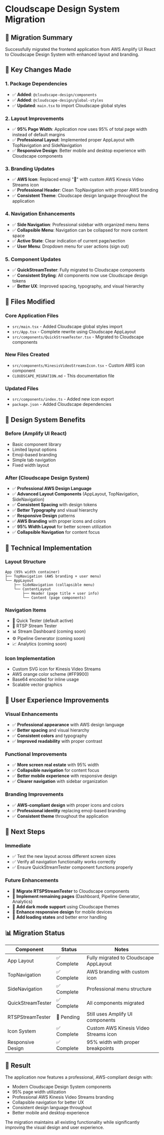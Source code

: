 # Cloudscape Design System Migration

## 🎯 **Migration Summary**

Successfully migrated the frontend application from AWS Amplify UI React to Cloudscape Design System with enhanced layout and branding.

## 🚀 **Key Changes Made**

### 1. **Package Dependencies**
- ✅ **Added**: `@cloudscape-design/components`
- ✅ **Added**: `@cloudscape-design/global-styles`
- ✅ **Updated**: `main.tsx` to import Cloudscape global styles

### 2. **Layout Improvements**
- ✅ **95% Page Width**: Application now uses 95% of total page width instead of default margins
- ✅ **Professional Layout**: Implemented proper AppLayout with TopNavigation and SideNavigation
- ✅ **Responsive Design**: Better mobile and desktop experience with Cloudscape components

### 3. **Branding Updates**
- ✅ **AWS Icon**: Replaced emoji "🎥" with custom AWS Kinesis Video Streams icon
- ✅ **Professional Header**: Clean TopNavigation with proper AWS branding
- ✅ **Consistent Theme**: Cloudscape design language throughout the application

### 4. **Navigation Enhancements**
- ✅ **Side Navigation**: Professional sidebar with organized menu items
- ✅ **Collapsible Menu**: Navigation can be collapsed for more content space
- ✅ **Active State**: Clear indication of current page/section
- ✅ **User Menu**: Dropdown menu for user actions (sign out)

### 5. **Component Updates**
- ✅ **QuickStreamTester**: Fully migrated to Cloudscape components
- ✅ **Consistent Styling**: All components now use Cloudscape design tokens
- ✅ **Better UX**: Improved spacing, typography, and visual hierarchy

## 📁 **Files Modified**

### **Core Application Files**
- `src/main.tsx` - Added Cloudscape global styles import
- `src/App.tsx` - Complete rewrite using Cloudscape AppLayout
- `src/components/QuickStreamTester.tsx` - Migrated to Cloudscape components

### **New Files Created**
- `src/components/KinesisVideoStreamsIcon.tsx` - Custom AWS icon component
- `CLOUDSCAPE_MIGRATION.md` - This documentation file

### **Updated Files**
- `src/components/index.ts` - Added new icon export
- `package.json` - Added Cloudscape dependencies

## 🎨 **Design System Benefits**

### **Before (Amplify UI React)**
- Basic component library
- Limited layout options
- Emoji-based branding
- Simple tab navigation
- Fixed width layout

### **After (Cloudscape Design System)**
- ✅ **Professional AWS Design Language**
- ✅ **Advanced Layout Components** (AppLayout, TopNavigation, SideNavigation)
- ✅ **Consistent Spacing** with design tokens
- ✅ **Better Typography** and visual hierarchy
- ✅ **Responsive Design** patterns
- ✅ **AWS Branding** with proper icons and colors
- ✅ **95% Width Layout** for better screen utilization
- ✅ **Collapsible Navigation** for content focus

## 🔧 **Technical Implementation**

### **Layout Structure**
```
App (95% width container)
├── TopNavigation (AWS branding + user menu)
└── AppLayout
    ├── SideNavigation (collapsible menu)
    └── ContentLayout
        ├── Header (page title + user info)
        └── Content (page components)
```

### **Navigation Items**
- 🚀 Quick Tester (default active)
- 🔧 RTSP Stream Tester
- 📊 Stream Dashboard (coming soon)
- ⚙️ Pipeline Generator (coming soon)
- 📈 Analytics (coming soon)

### **Icon Implementation**
- Custom SVG icon for Kinesis Video Streams
- AWS orange color scheme (#FF9900)
- Base64 encoded for inline usage
- Scalable vector graphics

## 🎯 **User Experience Improvements**

### **Visual Enhancements**
- ✅ **Professional appearance** with AWS design language
- ✅ **Better spacing** and visual hierarchy
- ✅ **Consistent colors** and typography
- ✅ **Improved readability** with proper contrast

### **Functional Improvements**
- ✅ **More screen real estate** with 95% width
- ✅ **Collapsible navigation** for content focus
- ✅ **Better mobile experience** with responsive design
- ✅ **Clearer navigation** with sidebar organization

### **Branding Improvements**
- ✅ **AWS-compliant design** with proper icons and colors
- ✅ **Professional identity** replacing emoji-based branding
- ✅ **Consistent theme** throughout the application

## 🚀 **Next Steps**

### **Immediate**
- ✅ Test the new layout across different screen sizes
- ✅ Verify all navigation functionality works correctly
- ✅ Ensure QuickStreamTester component functions properly

### **Future Enhancements**
- 🔄 **Migrate RTSPStreamTester** to Cloudscape components
- 🔄 **Implement remaining pages** (Dashboard, Pipeline Generator, Analytics)
- 🔄 **Add dark mode support** using Cloudscape themes
- 🔄 **Enhance responsive design** for mobile devices
- 🔄 **Add loading states** and better error handling

## 📊 **Migration Status**

| Component | Status | Notes |
|-----------|--------|-------|
| App Layout | ✅ Complete | Fully migrated to Cloudscape AppLayout |
| TopNavigation | ✅ Complete | AWS branding with custom icon |
| SideNavigation | ✅ Complete | Professional menu structure |
| QuickStreamTester | ✅ Complete | All components migrated |
| RTSPStreamTester | 🔄 Pending | Still uses Amplify UI components |
| Icon System | ✅ Complete | Custom AWS Kinesis Video Streams icon |
| Responsive Design | ✅ Complete | 95% width with proper breakpoints |

## 🎉 **Result**

The application now features a professional, AWS-compliant design with:
- Modern Cloudscape Design System components
- 95% page width utilization
- Professional AWS Kinesis Video Streams branding
- Collapsible navigation for better UX
- Consistent design language throughout
- Better mobile and desktop experience

The migration maintains all existing functionality while significantly improving the visual design and user experience.
